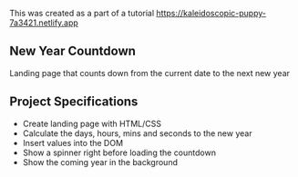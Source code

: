This was created as a part of a tutorial 
https://kaleidoscopic-puppy-7a3421.netlify.app

## New Year Countdown

Landing page that counts down from the current date to the next new year

## Project Specifications

- Create landing page with HTML/CSS
- Calculate the days, hours, mins and seconds to the new year
- Insert values into the DOM
- Show a spinner right before loading the countdown
- Show the coming year in the background
